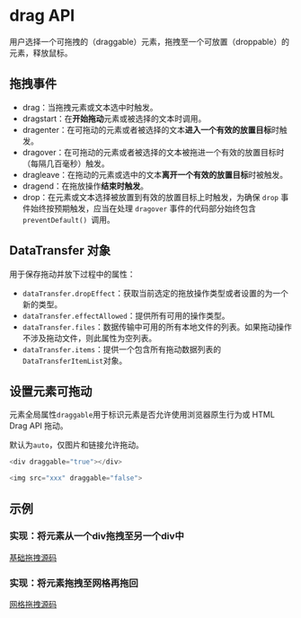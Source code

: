 # drag API
用户选择一个可拖拽的（draggable）元素，拖拽至一个可放置（droppable）的元素，释放鼠标。

## 拖拽事件
- drag：当拖拽元素或文本选中时触发。
- dragstart：在**开始拖动**元素或被选择的文本时调用。
- dragenter：在可拖动的元素或者被选择的文本**进入一个有效的放置目标**时触发。
- dragover：在可拖动的元素或者被选择的文本被拖进一个有效的放置目标时（每隔几百毫秒）触发。
- dragleave：在拖动的元素或选中的文本**离开一个有效的放置目标**时被触发。
- dragend：在拖放操作**结束时触发**。
- drop：在元素或文本选择被放置到有效的放置目标上时触发，为确保 `drop` 事件始终按预期触发，应当在处理 `dragover` 事件的代码部分始终包含 `preventDefault() `调用。

## DataTransfer 对象
用于保存拖动并放下过程中的属性：
- `dataTransfer.dropEffect`：获取当前选定的拖放操作类型或者设置的为一个新的类型。
- `dataTransfer.effectAllowed`：提供所有可用的操作类型。
- `dataTransfer.files`：数据传输中可用的所有本地文件的列表。如果拖动操作不涉及拖动文件，则此属性为空列表。
- `dataTransfer.items`：提供一个包含所有拖动数据列表的`DataTransferItemList`对象。

## 设置元素可拖动
元素全局属性`draggable`用于标识元素是否允许使用浏览器原生行为或 HTML Drag API 拖动。

默认为`auto`，仅图片和链接允许拖动。
```javascript
<div draggable="true"></div>

<img src="xxx" draggable="false">
```

## 示例
### 实现：将元素从一个div拖拽至另一个div中
[基础拖拽源码](https://github.com/dahu0422/FE-Notes/tree/main/web-api/drag/basic)


### 实现：将元素拖拽至网格再拖回
[网格拖拽源码](https://github.com/dahu0422/FE-Notes/tree/main/web-api/drag/grid-drag)